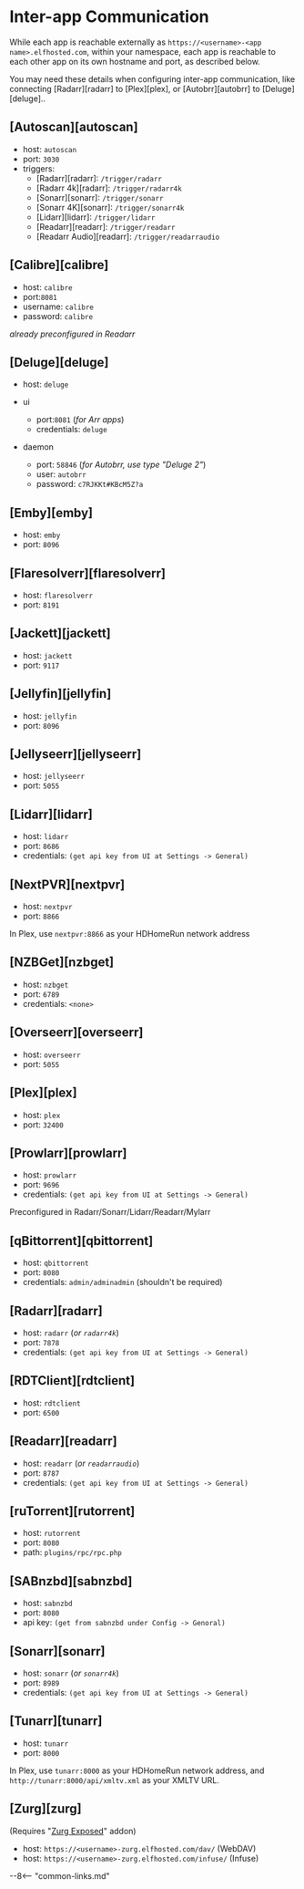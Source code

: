 # Inter-app Communication

While each app is reachable externally as `https://<username>-<app name>.elfhosted.com`, within your namespace, each app is reachable to each other app on its own hostname and port, as described below.

You may need these details when configuring inter-app communication, like connecting [Radarr][radarr] to [Plex][plex], or [Autobrr][autobrr] to [Deluge][deluge]..

## [Autoscan][autoscan]

* host: `autoscan`
* port: `3030`
* triggers:
    * [Radarr][radarr]: `/trigger/radarr`
    * [Radarr 4k][radarr]: `/trigger/radarr4k`
    * [Sonarr][sonarr]: `/trigger/sonarr`
    * [Sonarr 4K][sonarr]: `/trigger/sonarr4k`
    * [Lidarr][lidarr]: `/trigger/lidarr`
    * [Readarr][readarr]: `/trigger/readarr`
    * [Readarr Audio][readarr]: `/trigger/readarraudio`

## [Calibre][calibre]

* host: `calibre`
* port:`8081`
* username: `calibre`
* password: `calibre`

*already preconfigured in Readarr*

## [Deluge][deluge]

* host: `deluge`
* ui
	* port:`8081` (*for Arr apps*)
	* credentials: `deluge`
 
* daemon
  * port: `58846` (*for Autobrr, use type "Deluge 2"*)
  * user: `autobrr`
  * password: `c7RJKKt#KBcM5Z?a`

## [Emby][emby]

* host: `emby`
* port: `8096`

## [Flaresolverr][flaresolverr]

* host: `flaresolverr`
* port: `8191`
  
## [Jackett][jackett]

* host: `jackett`
* port: `9117`

## [Jellyfin][jellyfin]

* host: `jellyfin`
* port: `8096`

## [Jellyseerr][jellyseerr]

* host: `jellyseerr`
* port: `5055`

## [Lidarr][lidarr]

* host: `lidarr`
* port: `8686`
* credentials: `(get api key from UI at Settings -> General)`

## [NextPVR][nextpvr]

* host: `nextpvr`
* port: `8866`

In Plex, use `nextpvr:8866` as your HDHomeRun network address

## [NZBGet][nzbget]

* host: `nzbget`
* port: `6789`
* credentials: `<none>`

## [Overseerr][overseerr]

* host: `overseerr`
* port: `5055`

## [Plex][plex]

* host: `plex`
* port: `32400`
  
## [Prowlarr][prowlarr]

* host: `prowlarr`
* port: `9696`
* credentials: `(get api key from UI at Settings -> General)`

Preconfigured in Radarr/Sonarr/Lidarr/Readarr/Mylarr

## [qBittorrent][qbittorrent]

* host: `qbittorrent`
* port: `8080`
* credentials: `admin/adminadmin` (shouldn't be required)

## [Radarr][radarr]

* host: `radarr` (*or `radarr4k`*)
* port: `7878`
* credentials: `(get api key from UI at Settings -> General)`

## [RDTClient][rdtclient]

* host: `rdtclient`
* port: `6500`

## [Readarr][readarr]

* host: `readarr` (*or `readarraudio`*)
* port: `8787`
* credentials: `(get api key from UI at Settings -> General)`

## [ruTorrent][rutorrent]

* host: `rutorrent`
* port: `8080`
* path: `plugins/rpc/rpc.php`

## [SABnzbd][sabnzbd]

* host: `sabnzbd`
* port: `8080`
* api key: `(get from sabnzbd under Config -> Genoral)`

## [Sonarr][sonarr]

* host: `sonarr`  (*or `sonarr4k`*)
* port: `8989`
* credentials: `(get api key from UI at Settings -> General)`

## [Tunarr][tunarr]

* host: `tunarr`
* port: `8000`

In Plex, use `tunarr:8000` as your HDHomeRun network address, and `http://tunarr:8000/api/xmltv.xml` as your XMLTV URL.

## [Zurg][zurg]

(Requires "[Zurg Exposed](/zurg/#access-zurg-externally-via-webdav)" addon)

* host: `https://<username>-zurg.elfhosted.com/dav/` (WebDAV)
* host: `https://<username>-zurg.elfhosted.com/infuse/` (Infuse)

--8<-- "common-links.md"